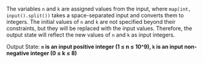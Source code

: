 The variables `n` and `k` are assigned values from the input, where `map(int, input().split())` takes a space-separated input and converts them to integers. The initial values of `n` and `k` are not specified beyond their constraints, but they will be replaced with the input values. Therefore, the output state will reflect the new values of `n` and `k` as input integers.

Output State: **`n` is an input positive integer (1 ≤ n ≤ 10^9), `k` is an input non-negative integer (0 ≤ k ≤ 8)**